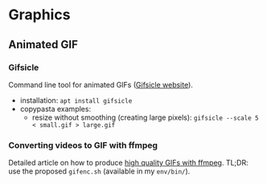 # Graphics

## Animated GIF

### Gifsicle

Command line tool for animated GIFs ([Gifsicle website](http://www.lcdf.org/gifsicle/)).

* installation: `apt install gifsicle`
* copypasta examples:
  * resize without smoothing (creating large pixels):
    `gifsicle --scale 5 < small.gif > large.gif`

### Converting videos to GIF with ffmpeg

Detailed article on how to produce
[high quality GIFs with ffmpeg](http://blog.pkh.me/p/21-high-quality-gif-with-ffmpeg.html).
TL;DR: use the proposed `gifenc.sh` (available in my `env/bin/`).
